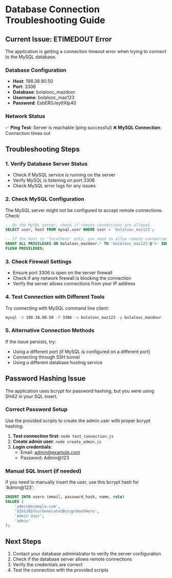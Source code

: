 # Database Connection Troubleshooting Guide

## Current Issue: ETIMEDOUT Error

The application is getting a connection timeout error when trying to connect to the MySQL database.

### Database Configuration
- **Host**: 198.38.90.50
- **Port**: 3306
- **Database**: bolalooc_mazdoor
- **Username**: bolalooc_maz123
- **Password**: EsbER0JeytIXlp40

### Network Status
✅ **Ping Test**: Server is reachable (ping successful)
❌ **MySQL Connection**: Connection times out

## Troubleshooting Steps

### 1. Verify Database Server Status
- Check if MySQL service is running on the server
- Verify MySQL is listening on port 3306
- Check MySQL error logs for any issues

### 2. Check MySQL Configuration
The MySQL server might not be configured to accept remote connections. Check:

```sql
-- On the MySQL server, check if remote connections are allowed
SELECT user, host FROM mysql.user WHERE user = 'bolalooc_maz123';

-- If the host is 'localhost' only, you need to allow remote connections
GRANT ALL PRIVILEGES ON bolalooc_mazdoor.* TO 'bolalooc_maz123'@'%' IDENTIFIED BY 'EsbER0JeytIXlp40';
FLUSH PRIVILEGES;
```

### 3. Check Firewall Settings
- Ensure port 3306 is open on the server firewall
- Check if any network firewall is blocking the connection
- Verify the server allows connections from your IP address

### 4. Test Connection with Different Tools
Try connecting with MySQL command line client:
```bash
mysql -h 198.38.90.50 -P 3306 -u bolalooc_maz123 -p bolalooc_mazdoor
```

### 5. Alternative Connection Methods
If the issue persists, try:
- Using a different port (if MySQL is configured on a different port)
- Connecting through SSH tunnel
- Using a different database hosting service

## Password Hashing Issue

The application uses bcrypt for password hashing, but you were using SHA2 in your SQL insert.

### Correct Password Setup
Use the provided scripts to create the admin user with proper bcrypt hashing:

1. **Test connection first**: `node test_connection.js`
2. **Create admin user**: `node create_admin.js`
3. **Login credentials**: 
   - Email: admin@example.com
   - Password: Admin@123

### Manual SQL Insert (if needed)
If you need to manually insert the user, use this bcrypt hash for 'Admin@123':
```sql
INSERT INTO users (email, password_hash, name, role)
VALUES (
    'admin@example.com',
    '$2b$10$YourGeneratedBcryptHashHere',
    'Admin User',
    'admin'
);
```

## Next Steps
1. Contact your database administrator to verify the server configuration
2. Check if the database server allows remote connections
3. Verify the credentials are correct
4. Test the connection with the provided scripts 